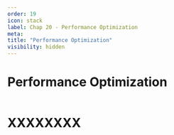 ```yaml
---
order: 19
icon: stack
label: Chap 20 - Performance Optimization
meta:
title: "Performance Optimization"
visibility: hidden
---
```

# Performance Optimization

![]()

# XXXXXXXX

